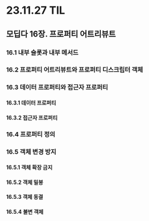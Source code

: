# 23.11.27 TIL

## 모딥다 16장. 프로퍼티 어트리뷰트

### 16.1 내부 슬롯과 내부 메서드

### 16.2 프로퍼티 어트리뷰트와 프로퍼티 디스크립터 객체

### 16.3 데이터 프로퍼티와 접근자 프로퍼티

#### 16.3.1 데이터 프로퍼티

#### 16.3.2 접근자 프로퍼티

### 16.4 프로퍼티 정의

### 16.5 객체 변경 방지

#### 16.5.1 객체 확장 금지

#### 16.5.2 객체 밀봉

#### 16.5.3 객체 동결

#### 16.5.4 불변 객체
